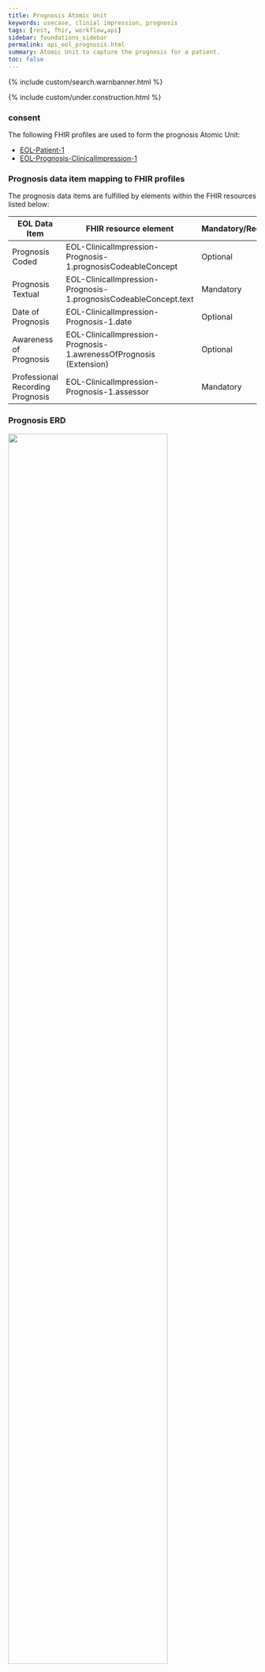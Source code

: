 ```yaml
---
title: Prognosis Atomic Unit
keywords: usecase, clinial impression, prognosis
tags: [rest, fhir, workflow,api]
sidebar: foundations_sidebar
permalink: api_eol_prognosis.html
summary: Atomic Unit to capture the prognosis for a patient.
toc: false
---
```

{% include custom/search.warnbanner.html %}

{% include custom/under.construction.html %}

### consent ###


The following FHIR profiles are used to form the prognosis Atomic Unit:

- [EOL-Patient-1](https://fhir.nhs.uk/STU3/StructureDefinition/EOL-Patient-1.xml)
- [EOL-Prognosis-ClinicalImpression-1](https://fhir.nhs.uk/STU3/StructureDefinition/EOL-Prognosis-ClinicalImpression-1.xml)

### Prognosis data item mapping to FHIR profiles ###

The prognosis data items are fulfilled by elements within the FHIR resources listed below:

| EOL Data Item                       | FHIR resource element                                                   | Mandatory/Required/Optional |
|-------------------------------------|-------------------------------------------------------------------------|-----------------------------|
| Prognosis Coded        		       | EOL-ClinicalImpression-Prognosis-1.prognosisCodeableConcept          | Optional                   |
| Prognosis Textual | EOL-ClinicalImpression-Prognosis-1.prognosisCodeableConcept.text    | Mandatory |
| Date of Prognosis | EOL-ClinicalImpression-Prognosis-1.date    |Optional |
| Awareness of Prognosis | EOL-ClinicalImpression-Prognosis-1.awrenessOfPrognosis (Extension) | Optional |
| Professional Recording Prognosis | EOL-ClinicalImpression-Prognosis-1.assessor | Mandatory |


### Prognosis ERD ###

<img src="images/erd/erd-prognosis.svg" style="width:80%;max-width: 80%;">

### Prognosis Example XML ###

<script src="https://gist.github.com/IOPS-DEV/22c1c28de21a1c341deff1145d113de0.js"></script>



